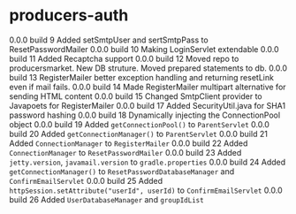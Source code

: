 # producers-auth

0.0.0 build 9 Added setSmtpUser and sertSmtpPass to ResetPasswordMailer
0.0.0 build 10 Making LoginServlet extendable
0.0.0 build 11 Added Recaptcha support
0.0.0 build 12 Moved repo to producersmarket. New DB struture. Moved prepared statements to db.
0.0.0 build 13 RegisterMailer better exception handling and returning resetLink even if mail fails.
0.0.0 build 14 Made RegisterMailer multipart alternative for sending HTML content
0.0.0 build 15 Changed SmtpClient provider to Javapoets for RegisterMailer
0.0.0 build 17 Added SecurityUtil.java for SHA1 password hashing
0.0.0 build 18 Dynamically injecting the ConnectionPool object
0.0.0 build 19 Added `getConnectionPool()` to `ParentServlet`
0.0.0 build 20 Added `getConnectionManager()` to `ParentServlet`
0.0.0 build 21 Added `ConnectionManager` to `RegisterMailer`
0.0.0 build 22 Added `ConnectionManager` to `ResetPasswordMailer`
0.0.0 build 23 Added `jetty.version`, `javamail.version` to `gradle.properties`
0.0.0 build 24 Added `getConnectionManager()` to `ResetPasswordDatabaseManager` and `ConfirmEmailServlet`
0.0.0 build 25 Added `httpSession.setAttribute("userId", userId)` to `ConfirmEmailServlet`
0.0.0 build 26 Added `UserDatabaseManager` and `groupIdList`